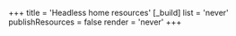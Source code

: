 +++
title = 'Headless home resources'
[_build]
  list = 'never'
  publishResources = false
  render = 'never'
+++
